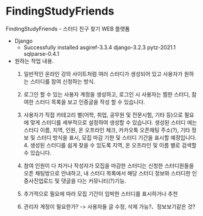 # FindingStudyFriends
FindingStudyFriends - 스터디 친구 찾기 WEB 플랫폼

- Django
  - Successfully installed asgiref-3.3.4 django-3.2.3 pytz-2021.1 sqlparse-0.4.1
- 원하는 작업 내용.
  1. 일반적인 온라인 강의 사이트처럼 여러 스터디가 생성되어 있고 사용자가 원하는 스터디를 참여 신청하는 방식.
  2. 로그인 할 수 있는 사용자 계정을 생성하고, 로그인 시 사용자는 찜한 스터디, 참여한 스터디 목록을 보고 인증글을 작성 할 수 있습니다.
  3. 사용자가 직접 카테고리 별(어학, 취업, 공무원 및 전문시험, 기타 등)으로 필요에 맞게 스터디를 세부적으로 설정하여 생성할 수 있습니다. 생성된 스터디 에는 스터디 이름, 지역, 인원, 온 오프라인 체크, 카카오톡 오픈채팅 주소(?), 기타 정보 및 스터디 방식을 표시, 모집 마감 기한 및 스터디 기간을 표시할 예정입니다. 4. 생성된 스터디를 쉽게 찾을 수 있도록 지역, 온 오프라인 및 이름 별로 검색할 수 있습니다.
  5. 참여 인원이 다 차거나 작성자가 모집을 마감한 스터디는 신청한 스터디원들을 오픈 채팅방으로 안내하고, 내 스터디 목록에서 해당 스터디 정보와 스터디한 인증사진업로드 및 댓글을 다는 커뮤니티(?)기능.
  6. 추가적으로 필요에 따라 모집 기간이 임박한 스터디를 표시하거나 추천

  7. 관리자 계정이 필요한가? -> 사용자들 글 수정, 삭제 가능?、정보보기같은 것?
